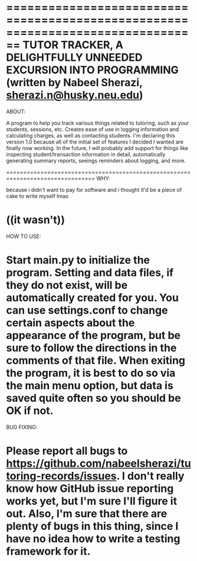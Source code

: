 ================================================================================
TUTOR TRACKER, A DELIGHTFULLY UNNEEDED EXCURSION INTO PROGRAMMING
(written by Nabeel Sherazi, sherazi.n@husky.neu.edu)
================================================================================
ABOUT:

A program to help you track various things related to tutoring, such as your
students, sessions, etc. Creates ease of use in logging information and
calculating charges, as well as contacting students. I'm declaring this version
1.0 because all of the initial set of features I decided I wanted are finally
now working. In the future, I will probably add support for things like
inspecting student/transaction information in detail, automatically generating
summary reports, seeings reminders about logging, and more.

================================================================================
WHY:

because i didn't want to pay for software and i thought it'd be a piece of cake
to write myself lmao

((it wasn't))
================================================================================
HOW TO USE:

Start main.py to initialize the program. Setting and data files, if they do not
exist, will be automatically created for you. You can use settings.conf to
change certain aspects about the appearance of the program, but be sure to
follow the directions in the comments of that file. When exiting the program, it
is best to do so via the main menu option, but data is saved quite often so you
should be OK if not.
================================================================================
BUG FIXING:

Please report all bugs to
https://github.com/nabeelsherazi/tutoring-records/issues. I don't really know
how GitHub issue reporting works yet, but I'm sure I'll figure it out. Also, I'm
sure that there are plenty of bugs in this thing, since I have no idea how to
write a testing framework for it.
================================================================================